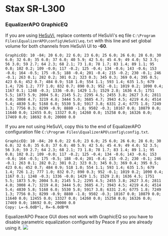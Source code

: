 # Stax SR-L300
### EqualizerAPO GraphicEQ
If you are using [HeSuVi](https://sourceforge.net/projects/hesuvi/), replace contents of HeSuVi's eq file `C:\Program Files\EqualizerAPO\config\HeSuVi\eq.txt` with this line and set global volume for both channels from HeSuVi UI to **-60**.
```
GraphicEQ: 10 -84; 20 6.0; 22 6.0; 23 6.0; 25 6.0; 26 6.0; 28 6.0; 30 6.0; 32 6.0; 35 6.0; 37 6.0; 40 5.9; 42 5.6; 45 4.9; 49 4.0; 52 3.5; 56 3.0; 59 2.7; 64 2.3; 68 2.1; 73 1.8; 78 1.7; 83 1.4; 89 1.1; 95 0.8; 102 0.2; 109 -0.0; 117 -0.2; 125 -0.4; 134 -0.6; 143 -0.6; 153 -0.6; 164 -0.5; 175 -0.5; 188 -0.4; 201 -0.4; 215 -0.2; 230 -0.1; 246 -0.1; 263 0.1; 282 0.2; 301 0.2; 323 0.3; 345 0.3; 369 0.4; 395 0.5; 423 0.6; 452 0.7; 484 0.9; 518 1.0; 554 1.1; 593 1.4; 635 1.5; 679 1.4; 726 1.2; 777 1.0; 832 0.7; 890 0.3; 952 -0.1; 1019 0.2; 1090 0.4; 1167 0.1; 1248 -0.3; 1336 -0.0; 1429 1.5; 1529 2.8; 1636 4.5; 1751 5.5; 1873 5.9; 2004 5.8; 2145 5.2; 2295 4.5; 2455 3.8; 2627 3.6; 2811 4.0; 3008 4.7; 3219 4.8; 3444 5.0; 3685 4.7; 3943 4.5; 4219 4.6; 4514 5.4; 4830 5.8; 5168 6.0; 5530 5.8; 5917 3.8; 6331 2.4; 6775 1.8; 7249 1.3; 7756 0.3; 8299 -0.9; 8880 -1.8; 9502 -0.3; 10167 0.0; 10879 0.0; 11640 0.0; 12455 0.0; 13327 0.0; 14260 0.0; 15258 0.0; 16326 0.0; 17469 0.0; 18692 0.0; 20000 0.0
```
If you are not using HeSuVi, copy this to the end of EqualizerAPO configuration file `C:\Program Files\EqualizerAPO\config\config.txt`.
```
GraphicEQ: 10 -84; 20 6.0; 22 6.0; 23 6.0; 25 6.0; 26 6.0; 28 6.0; 30 6.0; 32 6.0; 35 6.0; 37 6.0; 40 5.9; 42 5.6; 45 4.9; 49 4.0; 52 3.5; 56 3.0; 59 2.7; 64 2.3; 68 2.1; 73 1.8; 78 1.7; 83 1.4; 89 1.1; 95 0.8; 102 0.2; 109 -0.0; 117 -0.2; 125 -0.4; 134 -0.6; 143 -0.6; 153 -0.6; 164 -0.5; 175 -0.5; 188 -0.4; 201 -0.4; 215 -0.2; 230 -0.1; 246 -0.1; 263 0.1; 282 0.2; 301 0.2; 323 0.3; 345 0.3; 369 0.4; 395 0.5; 423 0.6; 452 0.7; 484 0.9; 518 1.0; 554 1.1; 593 1.4; 635 1.5; 679 1.4; 726 1.2; 777 1.0; 832 0.7; 890 0.3; 952 -0.1; 1019 0.2; 1090 0.4; 1167 0.1; 1248 -0.3; 1336 -0.0; 1429 1.5; 1529 2.8; 1636 4.5; 1751 5.5; 1873 5.9; 2004 5.8; 2145 5.2; 2295 4.5; 2455 3.8; 2627 3.6; 2811 4.0; 3008 4.7; 3219 4.8; 3444 5.0; 3685 4.7; 3943 4.5; 4219 4.6; 4514 5.4; 4830 5.8; 5168 6.0; 5530 5.8; 5917 3.8; 6331 2.4; 6775 1.8; 7249 1.3; 7756 0.3; 8299 -0.9; 8880 -1.8; 9502 -0.3; 10167 0.0; 10879 0.0; 11640 0.0; 12455 0.0; 13327 0.0; 14260 0.0; 15258 0.0; 16326 0.0; 17469 0.0; 18692 0.0; 20000 0.0
Copy: L=-6.0dB*l, R=-6.0dB*R
```
EqualizerAPO Peace GUI does not work with GraphicEQ so you have to disable parametric equalization configured by Peace if you are already using it.
![](https://raw.githubusercontent.com/jaakkopasanen/AutoEq/master/results/Headphone.com/innerfidelity/onear/Stax%20SR-L300/Stax%20SR-L300.png)
